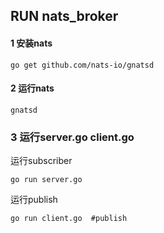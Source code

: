 ## RUN nats_broker
#### 1 安装nats
```
go get github.com/nats-io/gnatsd
```
#### 2 运行nats
```
gnatsd
```
### 3 运行server.go client.go 
运行subscriber
```
go run server.go 
```
运行publish
```
go run client.go  #publish
```

